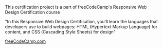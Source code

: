 This certification project is a part of freeCodeCamp's Responsive Web Design Certification course

"In this Responsive Web Design Certification, you'll learn the languages that developers use to build webpages: HTML (Hypertext Markup Language) for content, and CSS (Cascading Style Sheets) for design"

[freeCodeCamp.com](https://www.freecodecamp.org/) 

